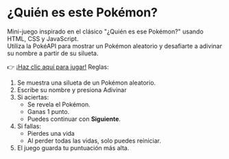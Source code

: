 # ¿Quién es este Pokémon?

Mini-juego inspirado en el clásico "¿Quién es ese Pokémon?" usando HTML, CSS y JavaScript.  
Utiliza la PokéAPI para mostrar un Pokémon aleatorio y desafiarte a adivinar su nombre a partir de su silueta.


👉 [¡Haz clic aquí para jugar!]([https://github.com/Tomas-posi/PokeApiWeb.git](https://tomas-posi.github.io/PokeApiWeb/))
Reglas:
1. Se muestra una silueta de un Pokémon aleatorio.
2. Escribe su nombre y presiona Adivinar
3. Si aciertas:
   - Se revela el Pokémon.
   - Ganas 1 punto.
   - Puedes continuar con **Siguiente**.
4. Si fallas:
   - Pierdes una vida
   - Al perder todas las vidas, solo puedes reiniciar.
5. El juego guarda tu puntuación más alta.

